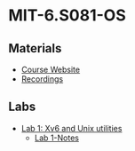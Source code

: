 # MIT-6.S081-OS

## Materials

- [Course Website](https://pdos.csail.mit.edu/6.S081/2020/labs/util.html)
- [Recordings](https://www.youtube.com/playlist?list=PLMF2PpA06Sb0Nj-7TDAQpUs0vP5pA28VG)

## Labs

- [Lab 1: Xv6 and Unix utilities](./lab1/README)
  - [Lab 1-Notes](./lab1/lab1.md)

